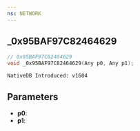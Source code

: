 ```yaml
---
ns: NETWORK
---
```

## _0x95BAF97C82464629

```c
// 0x95BAF97C82464629
void _0x95BAF97C82464629(Any p0, Any p1);
```

```
NativeDB Introduced: v1604
```

## Parameters
* **p0**:
* **p1**:
